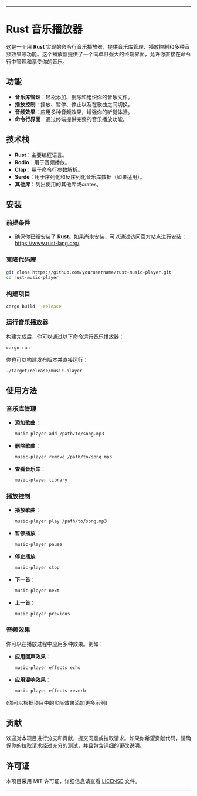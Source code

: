 
---

# Rust 音乐播放器

这是一个用 **Rust** 实现的命令行音乐播放器，提供音乐库管理、播放控制和多种音频效果等功能。这个播放器提供了一个简单且强大的终端界面，允许你直接在命令行中管理和享受你的音乐。

## 功能

- **音乐库管理**：轻松添加、删除和组织你的音乐文件。
- **播放控制**：播放、暂停、停止以及在歌曲之间切换。
- **音频效果**：应用多种音频效果，增强你的听觉体验。
- **命令行界面**：通过终端提供完整的音乐播放功能。

## 技术栈

- **Rust**：主要编程语言。
- **Rodio**：用于音频播放。
- **Clap**：用于命令行参数解析。
- **Serde**：用于序列化和反序列化音乐库数据（如果适用）。
- **其他库**：列出使用的其他库或crates。

## 安装

### 前提条件

- 确保你已经安装了 **Rust**。如果尚未安装，可以通过访问官方站点进行安装：https://www.rust-lang.org/

### 克隆代码库

```bash
git clone https://github.com/yourusername/rust-music-player.git
cd rust-music-player
```

### 构建项目

```bash
cargo build --release
```

### 运行音乐播放器

构建完成后，你可以通过以下命令运行音乐播放器：

```bash
cargo run
```

你也可以构建发布版本并直接运行：

```bash
./target/release/music-player
```

## 使用方法

### 音乐库管理

- **添加歌曲**：
  
  ```bash
  music-player add /path/to/song.mp3
  ```

- **删除歌曲**：

  ```bash
  music-player remove /path/to/song.mp3
  ```

- **查看音乐库**：

  ```bash
  music-player library
  ```

### 播放控制

- **播放歌曲**：

  ```bash
  music-player play /path/to/song.mp3
  ```

- **暂停播放**：

  ```bash
  music-player pause
  ```

- **停止播放**：

  ```bash
  music-player stop
  ```

- **下一首**：

  ```bash
  music-player next
  ```

- **上一首**：

  ```bash
  music-player previous
  ```

### 音频效果

你可以在播放过程中应用多种效果。例如：

- **应用回声效果**：

  ```bash
  music-player effects echo
  ```

- **应用混响效果**：

  ```bash
  music-player effects reverb
  ```

(你可以根据项目中的实际效果添加更多示例)

## 贡献

欢迎对本项目进行分支和贡献，提交问题或拉取请求。如果你希望贡献代码，请确保你的拉取请求经过充分的测试，并且包含详细的更改说明。

## 许可证

本项目采用 MIT 许可证，详细信息请查看 [LICENSE](LICENSE) 文件。

---
